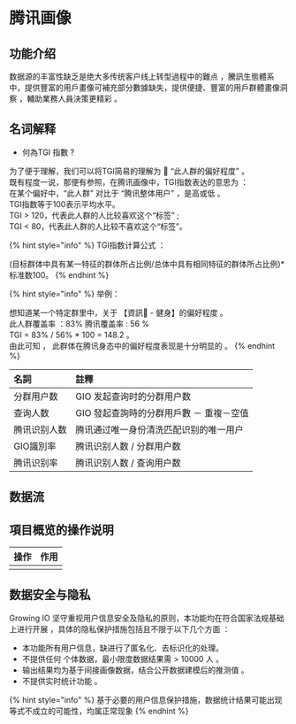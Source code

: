 # 腾讯画像

## 功能介绍

数据源的丰富性缺乏是绝大多传统客户线上转型過程中的難点 ，騰訊生態體系中，提供豐富的用戶畫像可補充部分數據缺失，提供便捷、豐富的用戶群體畫像洞察 ，輔助業務人員決策更精彩 。

## 名词解释

* 何為TGI 指數 ?

为了便于理解，我们可以将TGI简易的理解为  “此人群的偏好程度” 。   
既有程度一说，那便有参照，在腾讯画像中，TGI指数表达的意思为 ：  
‌在某个偏好中，“此人群” 对比于 “腾讯整体用户” ，是高或低 。    ‌  
TGI指数等于100表示平均水平。  
TGI &gt; 120，代表此人群的人比较喜欢这个“标签” ; ‌  
TGI &lt; 80，代表此人群的人比较不喜欢这个“标签”。

{% hint style="info" %}
TGI指数计算公式 ：

\(目标群体中具有某一特征的群体所占比例/总体中具有相同特征的群体所占比例\)\*标准数100。
{% endhint %}

{% hint style="info" %}
举例： 

想知道某一个特定群里中，关于 【資訊 - 健身】的偏好程度 。  
此人群覆盖率 ：83%    腾讯覆盖率 : 56 %   
TGI = 83% / 56% \* 100 = 148.2  。    
由此可知  ， 此群体在腾讯身态中的偏好程度表现是十分明显的 。
{% endhint %}



| 名詞 | 註釋 |
| :--- | :--- |
| 分群用户数 | GIO 发起查询时的分群用户数 |
| 查询人数 | GIO 發起查詢時的分群用戶數 － 重複－空值 |
| 腾讯识别人数 | 腾讯通过唯一身份清洗匹配识别的唯一用户 |
| GIO識別率 | 腾讯识别人数 / 分群用户数 |
| 腾讯识别率 | 腾讯识别人数 / 查询用户数 |

## 数据流 





## 項目概览的操作说明

| 操作 | 作用 |
| :--- | :--- |
|  |  |



## 数据安全与隐私

Growing IO  坚守重视用户信息安全及隐私的原则，本功能均在符合国家法规基础上进行开展 ，具体的隐私保护措施包括且不限于以下几个方面 ： 

* 本功能所有用户信息，缺进行了匿名化、去标识化的处理。
* 不提供任何 个体数据，最小限度数据结果需 &gt;  10000 人 。
* 输出结果均为基于间接画像数据，结合公开数据建模后的推测值 。
* 不提供实时统计功能 。

{% hint style="info" %}
基于必要的用户信息保护措施，数据统计结果可能出现 等式不成立的可能性，均属正常现象
{% endhint %}



